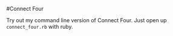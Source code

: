 #Connect Four

Try out my command line version of Connect Four. Just open up `connect_four.rb` with ruby.
